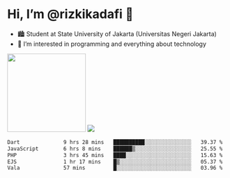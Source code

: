 # Hi, I’m @rizkikadafi 👋
- 🏙 Student at State University of Jakarta (Universitas Negeri Jakarta)
- 👀 I’m interested in programming and everything about technology
<img height="180em" src="https://github-readme-stats.vercel.app/api?username=rizkikadafi&show_icons=true&hide_border=true&&count_private=true&include_all_commits=true" />
<img src="https://github-readme-stats.vercel.app/api/top-langs/?username=rizkikadafi&show_icons=true&hide_border=true&&count_private=true&include_all_commits=true" />

<!--START_SECTION:waka-->

```txt
Dart              9 hrs 28 mins   ██████████░░░░░░░░░░░░░░░   39.37 %
JavaScript        6 hrs 8 mins    ██████▒░░░░░░░░░░░░░░░░░░   25.55 %
PHP               3 hrs 45 mins   ████░░░░░░░░░░░░░░░░░░░░░   15.63 %
EJS               1 hr 17 mins    █▒░░░░░░░░░░░░░░░░░░░░░░░   05.37 %
Vala              57 mins         █░░░░░░░░░░░░░░░░░░░░░░░░   03.96 %
```

<!--END_SECTION:waka-->

<!---
rizkikadafi/rizkikadafi is a ✨ special ✨ repository because its `README.md` (this file) appears on your GitHub profile.
You can click the Preview link to take a look at your changes.
--->
